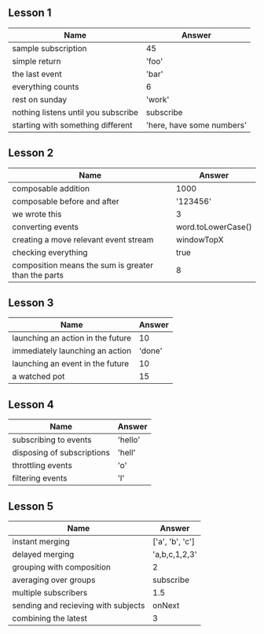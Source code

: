 ## Lesson 1

Name                                                | Answer
--------------------------------------------------- | ------
sample subscription                                 | 45
simple return                                       | 'foo'
the last event                                      | 'bar'
everything counts                                   | 6
rest on sunday                                      | 'work'
nothing listens until you subscribe                 | subscribe
starting with something different                   | 'here, have some numbers'

## Lesson 2

Name                                                | Answer
--------------------------------------------------- | ------
composable addition                                 | 1000
composable before and after                         | '123456'
we wrote this                                       | 3
converting events                                   | word.toLowerCase()
creating a move relevant event stream               | windowTopX
checking everything                                 | true
composition means the sum is greater than the parts | 8

## Lesson 3

Name                                                | Answer
--------------------------------------------------- | ------
launching an action in the future                   | 10
immediately launching an action                     | 'done'
launching an event in the future                    | 10
a watched pot                                       | 15

## Lesson 4

Name                                                | Answer
--------------------------------------------------- | ------
subscribing to events                               | 'hello'
disposing of subscriptions                          | 'hell'
throttling events                                   | 'o'
filtering events                                    | 'l'

## Lesson 5

Name                                                | Answer
--------------------------------------------------- | ------
instant merging                                     | ['a', 'b', 'c']
delayed merging                                     | 'a,b,c,1,2,3'
grouping with composition                           | 2
averaging over groups                               | subscribe
multiple subscribers                                | 1.5
sending and recieving with subjects                 | onNext
combining the latest                                | 3


